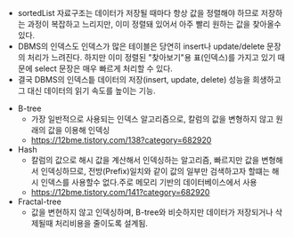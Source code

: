 - sortedList 자료구조는 데이터가 저장될 때마다 항상 값을 정렬해야 하므로 저장하는 과정이 복잡하고 느리지만, 이미 정렬돼 있어서 아주 빨리 원하는 값을 찾아올수 있다.
- DBMS의 인덱스도 인덱스가 많은 테이블은 당연히 insert나 update/delete 문장의 처리가 느려진다. 하지만 이미 정렬된 "찾아보기"용 표(인덱스)를 가지고 있기 때문에
select 문장은 매우 빠르게 처리할 수 있다.
- 결국 DBMS의 인덱스틑 데이터의 저장(insert, update, delete) 성능을 희생하고 그 대신 데이터의 읽기 속도를 높이는 기능.


* B-tree 
  - 가장 일반적으로 사용되는 인덱스 알고리즘으로, 칼럼의 값을 변형하지 않고 원래의 값을 이용해 인덱싱
  - https://12bme.tistory.com/138?category=682920
* Hash
  - 칼럼의 값으로 해시 값을 계산해서 인덱싱하는 알고리즘, 빠르지만 값을 변형해서 인덱싱하므로, 전방(Prefix)일치와 같이 값의 일부만 검색하고자 할떄는 
    해시 인덱스를 사용할수 없다.주로 메모리 기반의 데이터베이스에서 사용
  - https://12bme.tistory.com/141?category=682920
* Fractal-tree
   - 값을 변현하지 않고 인덱싱하며, B-tree와 비슷하지만 데이터가 저장되거나 삭제될때 처리비용을 줄이도록 설계됨.
